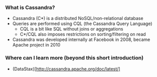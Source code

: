 ### What is Cassandra?
 - Cassandra (C\*) is a distributed NoSQL/non-relational database
 - Queries are performed using CQL (the Cassandra Query Language)
   - CQL is a bit like SQL without joins or aggregations
   - C\*/CQL also imposes restrictions on sorting/filtering on read
 - Cassandra was developed internally at Facebook in 2008, became Apache project in 2010
 
### Where can I learn more (beyond this short introduction)
 - (DataStax)[http://cassandra.apache.org/doc/latest/]
